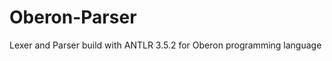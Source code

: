 Oberon-Parser
=============

Lexer and Parser build with ANTLR 3.5.2 for Oberon programming language
